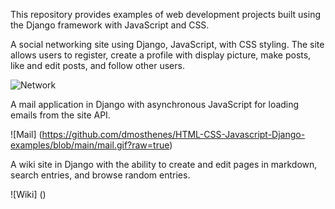 This repository provides examples of web development projects built using the Django framework with JavaScript and CSS. 

A social networking site using Django, JavaScript, with CSS styling. The site allows users to register, create a profile with display picture, make posts, like and edit posts, and follow other users.

![Network](https://github.com/dmosthenes/HTML-CSS-Javascript-Django-examples/blob/main/network.gif?raw=true)

A mail application in Django with asynchronous JavaScript for loading emails from the site API.

![Mail] (https://github.com/dmosthenes/HTML-CSS-Javascript-Django-examples/blob/main/mail.gif?raw=true)

A wiki site in Django with the ability to create and edit pages in markdown, search entries, and browse random entries.

![Wiki] ()

